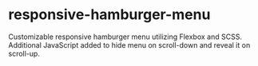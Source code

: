 # responsive-hamburger-menu
Customizable responsive hamburger menu utilizing Flexbox and SCSS. Additional JavaScript added to hide menu on scroll-down and reveal it on scroll-up.
